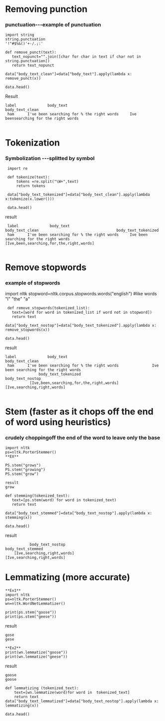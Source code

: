 # Removing punction

### punctuation---example of punctuation
```
import string
string.punctuation
'!"#$%&()'+-/.;:'
```

```
def remove_punct(text):
   text_nopunct="".join([char for char in text if char not in string.punctuation])
   return text_nopunct

data["body_text_clean"]=data["body_text"].apply(lambda x: remove_punct(x))

data.head()

```
Result
```
label              body_text                            body_text_clean
 ham      I've been searching for % the right words     Ive beensearching for the right words
 
```
 
 # Tokenization
 ### Symbolization ---splitted by symbol
 

```
 import re
 
 def tokenize(text):
     tokens =re.split("\W+",text)
     return tokens
 
 data["body_text_tokenized"]=data["body_text_clean"].apply(lambda x:tokenize(x.lower()))
 
 data.head()
```   
result
```
 label              body_text                            body_text_clean                                   body_text_tokenized
 ham      I've been searching for % the right words     Ive been searching for the right words  [Ive,been,searching,for,the,right,words]
 
```
 # Remove stopwords
 
 
 ### example of stopwords
 import nltk
 stopword=nltk.corpus.stopwords.words("english") #like words "I" "the" "a"
 
```
 def remove_stopwords(tokenized_list):
   text=[word for word in tokenized_list if word not in stopword])
   return text

data["body_text_nostop"]=data["body_text_tokenized"].apply(lambda x: remove_stopwords(x))

data.head()
```
result
```
label              body_text                                         body_text_clean                                                     
 ham      I've been searching for % the right words               Ive been searching for the right words  
               body_text_tokenized                                   body_text_nostop
           [Ive,been,searching,for,the,right,words]               [Ive,searching,right,words]
 
```
# Stem (faster as it chops off the end of word using heuristics)
### crudely choppingoff the end of the word to leave only the  base

```
import nltk
ps=nltk.PorterStemmer()
**EX**

PS.stem("grows")
PS.stem("growing")
PS.stem("grow")

result
grow
```
```
def stemming(tokenized_text):
   text=[ps.stem(word) for word in tokenized_text)
   return text

data["body_text_stemmed"]=data["body_text_nostop"].apply(lambda x: stemming(x))

data.head()
```
result
```
           body_text_nostop                              body_text_stemmed
    [Ive,searching,right,words]                       [Ive,searching,right,words] 
```

# Lemmatizing (more accurate)

```
**Ex1**
import nltk
ps=nltk.PorterStemmer()
wn=nltk.WordNetLemmatizer()

print(ps.stem("goose"))
print(ps.stem("geese"))
```

result
```
gose
gese
```


```
**Ex2**
print(wn.lemmatize("goose"))
print(wn.lemmatize("geese"))
```

result
```
goose
goose
```

```
def lemmatizing (tokenized_text):
    text=[wn.lemmatize(word)for word in  tokenized_text]
    return text
data["body_text_lemmatized"]=data["body_text_nostop"].apply(lambda x: lemmatizing(x))

data.head()
```
